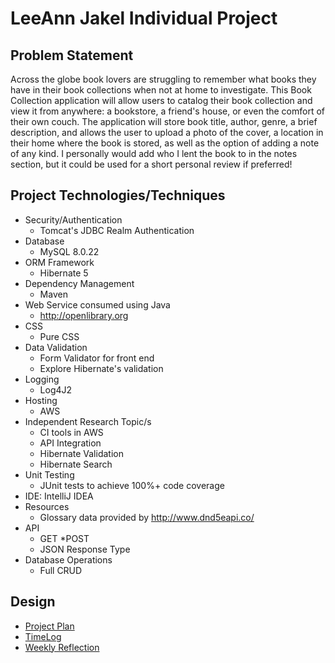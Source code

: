 # LeeAnn Jakel Individual Project

## Problem Statement
Across the globe book lovers are struggling to remember what books they have
in their book collections when not at home to investigate. This Book Collection
application will allow users to catalog their book collection and view it from
anywhere: a bookstore, a friend's house, or even the comfort of their own couch.
The application will store book title, author, genre, a brief description, and 
allows the user to upload a photo of the cover, a location in their 
home where the book is stored, as well as the option of adding a note of any 
kind. I personally would add who I lent the book to in the notes section, but it
could be used for a short personal review if preferred! 

## Project Technologies/Techniques
* Security/Authentication
    * Tomcat's JDBC Realm Authentication
* Database
    * MySQL 8.0.22
* ORM Framework
    * Hibernate 5
* Dependency Management
    * Maven
* Web Service consumed using Java
    * http://openlibrary.org
* CSS
    * Pure CSS
* Data Validation
    * Form Validator for front end
    * Explore Hibernate's validation
* Logging
    * Log4J2
* Hosting
    * AWS
* Independent Research Topic/s
    * CI tools in AWS
    * API Integration
    * Hibernate Validation
    * Hibernate Search
* Unit Testing
    * JUnit tests to achieve 100%+ code coverage
* IDE: IntelliJ IDEA
* Resources
    * Glossary data provided by http://www.dnd5eapi.co/
* API
    * GET 
    *POST 
    * JSON Response Type
* Database Operations
    * Full CRUD

## Design
* [Project Plan](ProjectPlan.md)
* [TimeLog](TimeLog.md)
* [Weekly Reflection](WeeklyReflection.md)